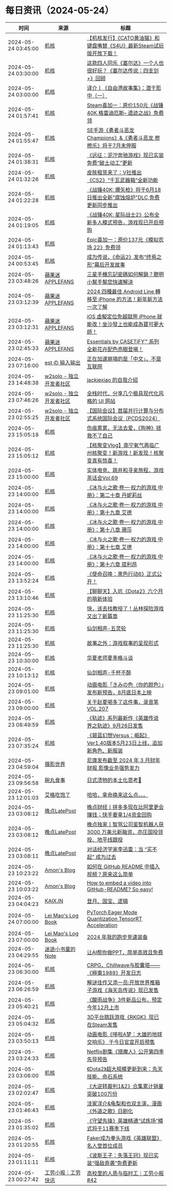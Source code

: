 ﻿# 每日资讯（2024-05-24）

|时间|来源|标题|
|---|---|---|
|2024-05-24 03:45:00|[机核](https://www.gcores.com/rss)|[【机核发行】《CATO黄油猫》和键盘嘴替《S4U》最新Steam试玩版开放下载！](https://www.gcores.com/articles/182373)|
|2024-05-24 03:30:00|[机核](https://www.gcores.com/rss)|[这款四人同乐《塞尔达》一个人也很好玩？《塞尔达传说：四支剑+》回顾](https://www.gcores.com/videos/182327)|
|2024-05-24 03:00:00|[机核](https://www.gcores.com/rss)|[译介丨《自由港故事集》：潜于影中（一）](https://www.gcores.com/articles/182299)|
|2024-05-24 01:57:41|[机核](https://www.gcores.com/rss)|[Steam喜加一：原价150元《战锤40K 格雷迪厄斯– 遗迹之战》免费领](https://www.gcores.com/articles/182368)|
|2024-05-24 01:55:47|[机核](https://www.gcores.com/rss)|[SE手游《勇者斗恶龙 Champions》&《勇者斗恶龙 擦擦乐》将于7月末停服](https://www.gcores.com/articles/182367)|
|2024-05-24 01:38:31|[机核](https://www.gcores.com/rss)|[《远征：泥泞奔驰游戏》现已实装免费“破土动工”更新](https://www.gcores.com/articles/182365)|
|2024-05-24 01:32:26|[机核](https://www.gcores.com/rss)|[皮肤租赁来了：V社推出《CS2》“千瓦武器箱”全新功能](https://www.gcores.com/articles/182364)|
|2024-05-24 01:22:28|[机核](https://www.gcores.com/rss)|[《战锤40K: 爆矢枪》将于6月18日推出全新"腐蚀熔炉"DLC,免费更新同步推出](https://www.gcores.com/articles/182363)|
|2024-05-24 01:19:05|[机核](https://www.gcores.com/rss)|[《战锤40K: 星际战士2》公布全新多人模式预告，游戏现已开启预购](https://www.gcores.com/articles/182362)|
|2024-05-24 01:13:43|[机核](https://www.gcores.com/rss)|[Epic喜加一：原价137元《模拟农场 22》免费领](https://www.gcores.com/articles/182361)|
|2024-05-24 00:53:45|[机核](https://www.gcores.com/rss)|[成为传说，《命运2》发布“终焉之形”幕后开发故事](https://www.gcores.com/articles/182358)|
|2024-05-23 03:48:26|[蘋果迷 APPLEFANS](https://applefans.today/feed/)|[三星手機忘記密碼如何解鎖？聰明小幫手幫您快速解決](https://applefans.today/2024-05-droidkit-samsung-unlock/)|
|2024-05-23 03:12:39|[蘋果迷 APPLEFANS](https://applefans.today/feed/)|[2024 四種最佳 Android Line 轉移至 iPhone 的方法！新年新方法一次了解](https://applefans.today/2024-05-anytrans-line-android-to-iphone/)|
|2024-05-23 03:12:31|[蘋果迷 APPLEFANS](https://applefans.today/feed/)|[iOS 虛擬定位免越獄用 iPhone 就能改！坐沙發上也能成為寶可夢大師！](https://applefans.today/mocpogo-2024-05-change-iphone-gps-location/)|
|2024-05-23 02:45:33|[蘋果迷 APPLEFANS](https://applefans.today/feed/)|[Essentials by CASETiFY™ 系列全新花卉配色亮眼登場！](https://applefans.today/2024-05-essentials-by-casetify-press-release/)|
|2024-05-23 07:16:00|[est の 输入输出](https://blog.est.im/rss)|[正在加速崩塌的是「中文」，不是互联网](https://blog.est.im/2024/stderr-09)|
|2024-05-23 14:48:38|[w2solo - 独立开发者社区](https://w2solo.com/topics/feed)|[jackiexiao 的自我介绍](https://w2solo.com/topics/4641)|
|2024-05-23 07:46:26|[w2solo - 独立开发者社区](https://w2solo.com/topics/feed)|[全栈时代，分享几个极具现代化风格的 UI 网站](https://w2solo.com/topics/4640)|
|2024-05-23 02:55:25|[w2solo - 独立开发者社区](https://w2solo.com/topics/feed)|[【国际会议】首届并行计算与分布式系统国际会议（PCDS2024）](https://w2solo.com/topics/4639)|
|2024-05-23 15:05:18|[机核](https://www.gcores.com/rss)|[伤痕累累，无法去爱，《狗神》拯救不了自己](https://www.gcores.com/videos/182350)|
|2024-05-23 15:05:12|[机核](https://www.gcores.com/rss)|[【核聚变Vlog】南宁氧气再临广州核聚变！新游戏！新发现！核聚变真有惊喜！](https://www.gcores.com/videos/182295)|
|2024-05-23 15:00:00|[机核](https://www.gcores.com/rss)|[实体电竞、跳井和寻亲旅程，游戏茶话会Vol.69](https://www.gcores.com/radios/182124)|
|2024-05-23 14:00:00|[机核](https://www.gcores.com/rss)|[《冰与火之歌·卷一·权力的游戏 中册》：第二十章 丹妮莉丝](https://www.gcores.com/radios/182196)|
|2024-05-23 14:00:00|[机核](https://www.gcores.com/rss)|[《冰与火之歌·卷一·权力的游戏 中册》：第十九章 艾德](https://www.gcores.com/radios/182195)|
|2024-05-23 14:00:00|[机核](https://www.gcores.com/rss)|[《冰与火之歌·卷一·权力的游戏 中册》：第十八章 珊莎](https://www.gcores.com/radios/182194)|
|2024-05-23 14:00:00|[机核](https://www.gcores.com/rss)|[《冰与火之歌·卷一·权力的游戏 中册》：第十七章 艾德](https://www.gcores.com/radios/182193)|
|2024-05-23 14:00:00|[机核](https://www.gcores.com/rss)|[《冰与火之歌·卷一·权力的游戏 中册》：第十六章 提利昂](https://www.gcores.com/radios/182191)|
|2024-05-23 13:52:24|[机核](https://www.gcores.com/rss)|[《使命召唤：黑色行动6》正式公开！](https://www.gcores.com/articles/182349)|
|2024-05-23 13:10:46|[机核](https://www.gcores.com/rss)|[【聊聊天】入坑《Dota2》六个月的萌新体验](https://www.gcores.com/articles/182345)|
|2024-05-23 11:25:30|[机核](https://www.gcores.com/rss)|[快，该去找教授了！丛林探险游戏又出了新篇章](https://www.gcores.com/articles/182343)|
|2024-05-23 11:25:30|[机核](https://www.gcores.com/rss)|[仙剑相声-五灵轮](https://www.gcores.com/articles/182338)|
|2024-05-23 11:25:30|[机核](https://www.gcores.com/rss)|[故事之外：游戏叙事的呈现形式](https://www.gcores.com/articles/182335)|
|2024-05-23 10:30:00|[机核](https://www.gcores.com/rss)|[华夏老师夏季格斗谈](https://www.gcores.com/videos/182238)|
|2024-05-23 10:13:12|[机核](https://www.gcores.com/rss)|[仙剑相声-千杯不醉](https://www.gcores.com/articles/182340)|
|2024-05-23 09:01:00|[机核](https://www.gcores.com/rss)|[动画电影「きみの色（你的颜色）」发布新预告，8月底日本上映](https://www.gcores.com/articles/182337)|
|2024-05-23 09:00:00|[机核](https://www.gcores.com/rss)|[关于赵夏喝多了这件事，录音笔 VOL.207](https://www.gcores.com/radios/182333)|
|2024-05-23 08:49:59|[机核](https://www.gcores.com/rss)|[《轨迹》系列最新作《英雄传说 界之轨迹》9月26日发售](https://www.gcores.com/articles/182336)|
|2024-05-23 07:35:24|[机核](https://www.gcores.com/rss)|[《碧蓝幻想Versus：崛起》Ver1.40版本5月23日上线，追加新角色、新服装](https://www.gcores.com/articles/182332)|
|2024-05-23 04:59:04|[摄影世界](https://feedx.net/rss/photoworld.xml)|[尼康发布截至 2024 年 3 月财年财报 影像业务强势发力](https://www.photoworld.com.cn/post/176923)|
|2024-05-23 09:56:58|[碗丸食事](https://feedpress.me/wx-foodfile-111010)|[日式渍物的本土化思考🤔](http://mp.weixin.qq.com/s?__biz=MzU3MjcxOTk5NQ%3D%3D&mid=2247489319&idx=1&sn=ef566f0ddabfe8adf636c72c4b29fa7c)|
|2024-05-23 12:01:03|[艾格吃饱了](https://feedpress.me/wx-aigechibaole)|[哈哈，拿命换来这么点。。。](http://mp.weixin.qq.com/s?__biz=MjM5NTYxODQyMA%3D%3D&mid=2653453286&idx=1&sn=49fc8eca95a5de2292f4844085de4099)|
|2024-05-23 03:08:12|[晚点LatePost](https://feedpress.me/wx-postlate)|[​晚点财经丨拼多多现在比阿里更会赚钱；快手要拿1/4资金回购](http://mp.weixin.qq.com/s?__biz=MzU3Mjk1OTQ0Ng%3D%3D&mid=2247516368&idx=3&sn=2b8bd2ce5b29721fda644973f9418c81)|
|2024-05-23 03:08:12|[晚点LatePost](https://feedpress.me/wx-postlate)|[晚点独家丨智驾公司鉴智机器人获 3000 万美元新融资，亦庄国投领投、地平线跟投](http://mp.weixin.qq.com/s?__biz=MzU3Mjk1OTQ0Ng%3D%3D&mid=2247516368&idx=2&sn=13fad988237eaff315359dac2628b4bd)|
|2024-05-23 03:08:11|[晚点LatePost](https://feedpress.me/wx-postlate)|[对话经济学家李迅雷：当 “买不起” 成为过去](http://mp.weixin.qq.com/s?__biz=MzU3Mjk1OTQ0Ng%3D%3D&mid=2247516368&idx=1&sn=5734b4c5eae9077e6444ffbf91f91f03)|
|2024-05-23 10:23:22|[Amon's Blog](https://amonxu.com/atom.xml)|[如何在 GitHub README 中插入视频？原来这么简单](https://amonxu.com/2024/05/23/zh-CN/2024-05-23-How-to-embed-a-video-into-GitHub-README/)|
|2024-05-23 10:03:22|[Amon's Blog](https://amonxu.com/atom.xml)|[How to embed a video into GitHub-README? So easy!](https://amonxu.com/2024/05/23/en/2024-05-23-How-to-embed-a-video-into-GitHub-README/)|
|2024-05-23 04:04:23|[KAIX.IN](https://kaix.in/feed/)|[登月、国宝、逻辑](https://kaix.in/2024/0523/)|
|2024-05-24 07:00:00|[Lei Mao's Log Book](https://leimao.github.io/atom.xml)|[PyTorch Eager Mode Quantization TensorRT Acceleration](https://leimao.github.io/blog/PyTorch-Eager-Mode-Quantization-TensorRT-Acceleration/)|
|2024-05-23 07:00:00|[Lei Mao's Log Book](https://leimao.github.io/atom.xml)|[2024 年我的跑步竞速装备](https://leimao.github.io/essay/2024%E5%B9%B4%E6%88%91%E7%9A%84%E8%B7%91%E6%AD%A5%E7%AB%9E%E9%80%9F%E8%A3%85%E5%A4%87/)|
|2024-05-23 04:29:55|[迷途小书童的Note](https://xugaoxiang.com/feed)|[让AI帮你做PPT，简单高效且免费](https://xugaoxiang.com/2024/05/23/gamma-ppt/)|
|2024-05-23 06:30:00|[机核](https://www.gcores.com/rss)|[CRPG，Chillwave与胶囊塔——《極東1989》开发日志](https://www.gcores.com/articles/182110)|
|2024-05-23 06:26:59|[机核](https://www.gcores.com/rss)|[解谜佳作又添一员:开放世界推箱子游戏《海天岛传说》现已发售](https://www.gcores.com/articles/182330)|
|2024-05-23 05:40:21|[机核](https://www.gcores.com/rss)|[《酸雨战争》3件新品公布，预定今年12月上市](https://www.gcores.com/articles/182324)|
|2024-05-23 05:04:32|[机核](https://www.gcores.com/rss)|[3D平台跳跃游戏《RKGK》现已在Steam发售](https://www.gcores.com/articles/182323)|
|2024-05-23 03:50:13|[机核](https://www.gcores.com/rss)|[动画电影《哆啦A梦：大雄的地球交响乐》 于今日官宣开启预售](https://www.gcores.com/articles/182318)|
|2024-05-23 03:24:33|[机核](https://www.gcores.com/rss)|[Netflix剧集《猎魔人》公开第四季先导预告](https://www.gcores.com/articles/182317)|
|2024-05-23 03:06:00|[机核](https://www.gcores.com/rss)|[《Dota2》超大规模更新到来：先天技能、命石系统](https://www.gcores.com/articles/182316)|
|2024-05-23 02:02:47|[机核](https://www.gcores.com/rss)|[《大逆转裁判1&2》合集累计销量突破100万份](https://www.gcores.com/articles/182310)|
|2024-05-23 01:46:43|[机核](https://www.gcores.com/rss)|[洼冢洋介&龟梨和也双主演，漫画《外道之歌》日剧化](https://www.gcores.com/articles/182306)|
|2024-05-23 01:35:02|[机核](https://www.gcores.com/rss)|[《守望先锋》英雄精通“试炼场”模式将于11赛季下线](https://www.gcores.com/articles/182305)|
|2024-05-23 01:20:55|[机核](https://www.gcores.com/rss)|[Faker成为拳头游戏《英雄联盟》名人堂首位成员](https://www.gcores.com/articles/182304)|
|2024-05-23 01:11:11|[机核](https://www.gcores.com/rss)|[《波斯王子：失落王冠》现已实装“强敌奇袭”免费更新](https://www.gcores.com/articles/182303)|
|2024-05-23 00:27:42|[工劳小报｜工劳快讯](https://newsletter.laborinfocn.com/rss)|[高校里的人质与临时工｜工劳小报 #42](https://feed.laborinfocn6.com/issue42/)|
